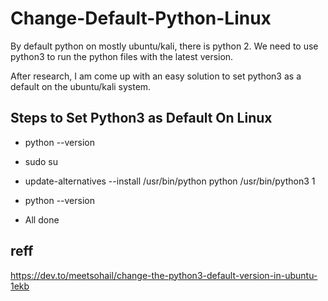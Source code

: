 # Change-Default-Python-Linux
By default python on mostly ubuntu/kali, there is python 2. We need to use python3 to run the python files with the latest version.

After research, I am come up with an easy solution to set python3 as a default on the ubuntu/kali system.
## Steps to Set Python3 as Default On Linux
  - python --version
  
  - sudo su
  
  - update-alternatives --install /usr/bin/python python /usr/bin/python3 1
  
  - python --version
  
  - All done


## reff
https://dev.to/meetsohail/change-the-python3-default-version-in-ubuntu-1ekb
